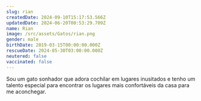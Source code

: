 ```yaml
---
slug: rian
createdDate: 2024-09-10T15:17:53.566Z
updatedDate: 2024-06-20T00:53:29.709Z
name: Rian
image: /src/assets/Gatos/rian.png
gender: male
birthDate: 2019-03-15T00:00:00.000Z
rescueDate: 2024-05-30T03:00:00.000Z
neutered: false
vaccinated: false
---
```




Sou um gato sonhador que adora cochilar em lugares inusitados e tenho um talento especial para encontrar os lugares mais confortáveis da casa para me aconchegar.
